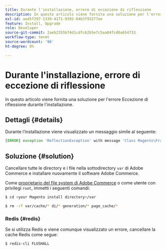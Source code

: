 ```yaml
---
title: Durante l'installazione, errore di eccezione di riflessione
description: In questo articolo viene fornita una soluzione per l'errore Eccezione di riflessione durante l'installazione.
exl-id: aed5f297-1339-4171-9392-04b3f93277ee
feature: Install, Upgrade
role: Developer
source-git-commit: 2aeb2355b74d1cdfc62b5e7c5aa04fcd0a654733
workflow-type: tm+mt
source-wordcount: '96'
ht-degree: 0%

---
```


# Durante l&#39;installazione, errore di eccezione di riflessione

In questo articolo viene fornita una soluzione per l&#39;errore Eccezione di riflessione durante l&#39;installazione.

## Dettagli {#details}

Durante l’installazione viene visualizzato un messaggio simile al seguente:

```php
[ERROR] exception 'ReflectionException' with message 'Class Magento\Framework\StoreManagerInterface does not exist' in /<path>/lib/internal/Magento/Framework/Code/Reader/ClassReader.php
```

## Soluzione {#solution}

Cancellare tutte le directory e i file nella sottodirectory `var` di Adobe Commerce e installare nuovamente il software Adobe Commerce.

Come [proprietario del file system di Adobe Commerce](https://experienceleague.adobe.com/it/docs/commerce-operations/installation-guide/prerequisites/file-system/overview) o come utente con privilegi `root`, immetti i seguenti comandi:

```bash
$ cd <your Magento install directory>/var
```

```bash
$ rm -rf var/cache/* di/* generation/* page_cache/*
```

### Redis {#redis}

Se si utilizza Redis e viene comunque visualizzato un errore, cancellare la cache Redis come segue:

```bash
$ redis-cli FLUSHALL
```
